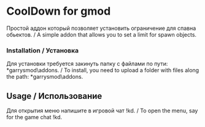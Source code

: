 # CoolDown for gmod

Простой аддон который позволяет установить ограничение для спавна обьектов. / 
A simple addon that allows you to set a limit for spawn objects.

### Installation / Установка

Для установки требуется закинуть папку с файлами по пути: *garrysmod\addons. / 
To install, you need to upload a folder with files along the path: *garrysmod\addons.

## Usage / Использование

Для открытия меню напишите в игровой чат !kd. / 
To open the menu, say for the game chat !kd.

